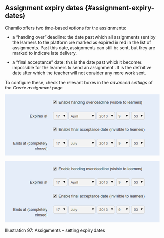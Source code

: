 ## Assignment expiry dates {#assignment-expiry-dates}

Chamilo offers two time-based options for the assignments:

*   a “handing over” deadline: the date past which all assignments sent by the learners to the platform are marked as expired in red in the list of assignments. Past this date, assignments can still be sent, but they are marked to indicate late delivery.

*   a “final acceptance” date: this is the date past which it becomes impossible for the learners to send an assignment . It is the definitive date after which the teacher will not consider any more work sent.

To configure these, check the relevant boxes in the _advanced settings_ of the _Create assignment_ page.

![](../assets/graphics72.png)

![](../assets/graphics368.png)

Illustration 97: Assignments – setting expiry dates